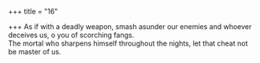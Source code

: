+++
title = "16"

+++
As if with a deadly weapon, smash asunder our enemies and whoever  deceives us, o you of scorching fangs.  
The mortal who sharpens himself throughout the nights, let that cheat  not be master of us.  